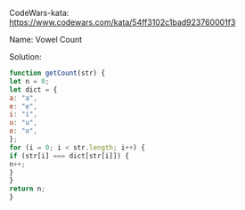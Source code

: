 CodeWars-kata: https://www.codewars.com/kata/54ff3102c1bad923760001f3

Name: Vowel Count

Solution:
```js
function getCount(str) {
let n = 0;
let dict = {
a: "a",
e: "e",
i: "i",
u: "u",
o: "o",
};
for (i = 0; i < str.length; i++) {
if (str[i] === dict[str[i]]) {
n++;
}
}
return n;
}
```

